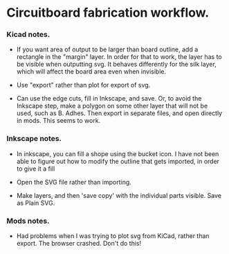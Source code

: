 #  Circuitboard fabrication workflow.

### Kicad notes. 

* If you want area of output to be larger than board outline, add a rectangle in the "margin" layer.  In order for that to work, the layer has to be visible when outputting svg.  It behaves differently for the silk layer, which will affect the board area even when invisible. 

* Use "export" rather than plot for export of svg.

* Can use the edge cuts, fill in Inkscape, and save.  Or, to avoid the Inkscape step, make a polygon on some other layer that will not be used, such as B. Adhes.  Then export in separate files, and open directly in mods.  This seems to work.


### Inkscape notes. 

* In inkscape, you can fill a shope using the bucket icon.  I have not been able to figure out how to modify the outline that gets imported, in order to give it a fill

* Open the SVG file rather than importing.

* Make layers, and then 'save copy' with the individual parts visible.  Save as Plain SVG.  

### Mods notes.

* Had problems when I was trying to plot svg from KiCad, rather than export.  The browser crashed.  Don't do this!


